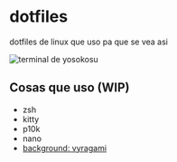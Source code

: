 # dotfiles
dotfiles de linux que uso pa que se vea asi

![terminal de yosokosu](https://github.com/vi-cho/dotfiles/obj/2024-02-21-18-21-30.png)

## Cosas que uso (WIP)

- zsh
- kitty
- p10k
- nano
- [background: vyragami](https://www.pixiv.net/en/artworks/97392167) 
